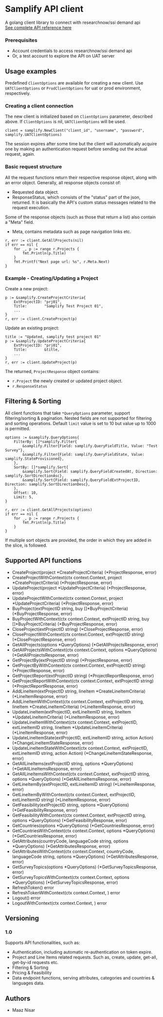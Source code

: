 # Samplify API client

A golang client library to connect with researchnow/ssi demand api
<br /><a href="https://developers.dynata.com/demand-api-reference/" target="_blank">See complete API reference here</a>

### Prerequisites

* Account credentials to access researchnow/ssi demand api
* Or, a test account to explore the API on UAT server

## Usage examples

Predefined `ClientOptions` are available for creating a new client.
Use `UATClientOptions` or `ProdClientOptions` for uat or prod environment, respectively.

### Creating a client connection

The new client is initialized based on `ClientOptions` parameter, described above. If `ClientOptions` is nil, `UATClientOptions` will be used.

```
client = samplify.NewClient("client_id", "username", "password", samplify.UATClientOptions)
```

The session expires after some time but the client will automatically acquire one by making an authentication request before sending out the actual request, again.

### Basic request structure

All the request functions return their respective response object, along with an error object.
Generally, all response objects consist of:
* Requested data object.
* ResponseStatus, which consists of the "status" part of the json, returned. It is basically the API's custom status messages related to the request execution.

Some of the response objects (such as those that return a list) also contain a "Meta" field.
* Meta, contains metadata such as page navigation links etc.

```
r, err := client.GetAllProjects(nil)
if err == nil {
	for _, p := range r.Projects {
		fmt.Println(p.Title)
	}
	fmt.Printf("Next page url: %s", r.Meta.Next)
}
```

### Example - Creating/Updating a Project

Create a new project:
```
p := &samplify.CreateProjectCriteria{
	ExtProjectID: "prj01",
	Title:        "Samplify Test Project 01",
	...
}
r, err := client.CreateProject(p)
```

Update an existing project:

```
title := "Updated, samplify test project 01"
p := &samplify.UpdateProjectCriteria{
	ExtProjectID: "prj01",
	Title:        &title,
	...
}
r, err := client.UpdateProject(p)
```

The returned, `ProjectResponse` object contains:
* `r.Project` the newly created or updated project object.
* `r.ResponseStatus`

## Filtering & Sorting

All client functions that take `*QueryOptions` parameter, support filtering/sorting & pagination. Nested fields are not supported for filtering and sorting operations. Default `limit` value is set to 10 but value up to 1000 is permitted.

```
options := &samplify.QueryOptions{
	FilterBy: []*samplify.Filter{
		&samplify.Filter{Field: samplify.QueryFieldTitle, Value: "Test Survey"},
		&samplify.Filter{Field: samplify.QueryFieldState, Value: samplify.StateProvisioned},
	},
	SortBy: []*samplify.Sort{
		&samplify.Sort{Field: samplify.QueryFieldCreatedAt, Direction: samplify.SortDirectionAsc},
		&samplify.Sort{Field: samplify.QueryFieldExtProjectID, Direction: samplify.SortDirectionDesc},
	},
	Offset: 10,
	Limit: 5,
}

r, err := client.GetAllProjects(options)
if err == nil {
	for _, p := range r.Projects {
		fmt.Println(p.Title)
	}
}
```

If multiple sort objects are provided, the order in which they are added in the slice, is followed.

## Supported API functions

* CreateProject(project *CreateProjectCriteria) (*ProjectResponse, error)
* CreateProjectWithContext(ctx context.Context, project *CreateProjectCriteria) (*ProjectResponse, error)
* UpdateProject(project *UpdateProjectCriteria) (*ProjectResponse, error)
* UpdateProjectWithContext(ctx context.Context, project *UpdateProjectCriteria) (*ProjectResponse, error)
* BuyProject(extProjectID string, buy []*BuyProjectCriteria) (*BuyProjectResponse, error)
* BuyProjectWithContext(ctx context.Context, extProjectID string, buy []*BuyProjectCriteria) (*BuyProjectResponse, error)
* CloseProject(extProjectID string) (*CloseProjectResponse, error)
* CloseProjectWithContext(ctx context.Context, extProjectID string) (*CloseProjectResponse, error)
* GetAllProjects(options *QueryOptions) (*GetAllProjectsResponse, error)
* GetAllProjectsWithContext(ctx context.Context, options *QueryOptions) (*GetAllProjectsResponse, error)
* GetProjectBy(extProjectID string) (*ProjectResponse, error)
* GetProjectByWithContext(ctx context.Context, extProjectID string) (*ProjectResponse, error)
* GetProjectReport(extProjectID string) (*ProjectReportResponse, error)
* GetProjectReportWithContext(ctx context.Context, extProjectID string) (*ProjectReportResponse, error)
* AddLineItem(extProjectID string, lineItem *CreateLineItemCriteria) (*LineItemResponse, error)
* AddLineItemWithContext(ctx context.Context, extProjectID string, lineItem *CreateLineItemCriteria) (*LineItemResponse, error)
* UpdateLineItem(extProjectID, extLineItemID string, lineItem *UpdateLineItemCriteria) (*LineItemResponse, error)
* UpdateLineItemWithContext(ctx context.Context, extProjectID, extLineItemID string, lineItem *UpdateLineItemCriteria) (*LineItemResponse, error)
* UpdateLineItemState(extProjectID, extLineItemID string, action Action) (*ChangeLineItemStateResponse, error)
* UpdateLineItemStateWithContext(ctx context.Context, extProjectID, extLineItemID string, action Action) (*ChangeLineItemStateResponse, error)
* GetAllLineItems(extProjectID string, options *QueryOptions) (*GetAllLineItemsResponse, error)
* GetAllLineItemsWithContext(ctx context.Context, extProjectID string, options *QueryOptions) (*GetAllLineItemsResponse, error)
* GetLineItemBy(extProjectID, extLineItemID string) (*LineItemResponse, error)
* GetLineItemByWithContext(ctx context.Context, extProjectID, extLineItemID string) (*LineItemResponse, error)
* GetFeasibility(extProjectID string, options *QueryOptions) (*GetFeasibilityResponse, error)
* GetFeasibilityWithContext(ctx context.Context, extProjectID string, options *QueryOptions) (*GetFeasibilityResponse, error)
* GetCountries(options *QueryOptions) (*GetCountriesResponse, error)
* GetCountriesWithContext(ctx context.Context, options *QueryOptions) (*GetCountriesResponse, error)
* GetAttributes(countryCode, languageCode string, options *QueryOptions) (*GetAttributesResponse, error)
* GetAttributesWithContext(ctx context.Context, countryCode, languageCode string, options *QueryOptions) (*GetAttributesResponse, error)
* GetSurveyTopics(options *QueryOptions) (*GetSurveyTopicsResponse, error)
* GetSurveyTopicsWithContext(ctx context.Context, options *QueryOptions) (*GetSurveyTopicsResponse, error)
* RefreshToken() error
* RefreshTokenWithContext(ctx context.Context, ) error
* Logout() error
* LogoutWithContext(ctx context.Context, ) error


## Versioning

### 1.0
Supports API functionalities, such as:
* Authentication, including automatic re-authentication on token expire.
* Project and Line Items related requests. Such as, create, update, get-all, get-by-id requests etc.
* Filtering & Sorting
* Pricing & Feasibility
* Data endpoint functions, serving attributes, categories and countries & languages data.

## Authors

* Maaz Nisar

